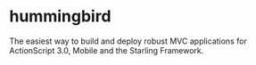 hummingbird
===========

The easiest way to build and deploy robust MVC applications for ActionScript 3.0, Mobile and the Starling Framework.
